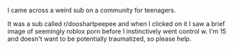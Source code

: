 I came across a weird sub on a community for teenagers.

It was a sub called r/dooshartpeepee and when I clicked on it I saw a brief image of seemingly roblox porn before I instinctively went control w. I'm 15 and doesn't want to be potentially traumatized, so please help.